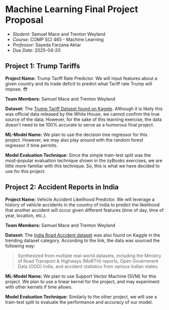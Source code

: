 # Machine Learning Final Project Proposal

- *Student:* Samuel Mace and Trenton Weyland
- *Course:* COMP SCI 465 - Machine Learning
- *Professor:* Sayeda Farzana Aktar
- *Due Date:* 2025-04-20

## Project 1: Trump Tariffs

**Project Name:** Trump Tariff Rate Predictor. We will input features about a given country and its trade deficit to predict what Tariff rate Trump will impose. 😳

**Team Members:** Samuel Mace and Trenton Weyland

**Dataset:** The [Trump Tariff Dataset found on Kaggle](https://www.kaggle.com/datasets/mesumraza/trump-tarrif-data/data). Although it is likely this was official data released by the White House, we cannot confirm the true source of the data. However, for the sake of this learning exercise, the data doesn't need to be 100% accurate to serve as a humorous final project.

**ML-Model Name:** We plan to use the decision tree regressor for this project. However, we may also play around with the random forest regressor if time permits.

**Model Evaluation Technique:** Since the simple train-test split was the most-popular evaluation technique shown in the zyBooks exercises, we are little more-familiar with this technique. So, this is what we have decided to use for this project.

## Project 2: Accident Reports in India

**Project Name:** Vehicle Accident Likelihood Predictor. We will leverage a history of vehicle accidents in the country of India to predict the likelihood that another accident will occur given different features (time of day, time of year, location, etc.).

**Team Members:** Samuel Mace and Trenton Weyland

**Dataset:** The [India Road Accident dataset](https://www.kaggle.com/datasets/khushikyad001/india-road-accident-dataset-predictive-analysis) was also found on Kaggle in the trending dataset category. According to the link, the data was sourced the following way:

> Synthesized from multiple real-world datasets, including the Ministry of Road Transport & Highways (MoRTH) reports, Open Government Data (OGD) India, and accident statistics from various Indian states.

**ML-Model Name:** We plan to use Support Vector Machine (SVM) for this project. We plan to use a linear kernel for the project, and may experiment with other kernels if time allows.

**Model Evaluation Technique:** Similarly to the other project, we will use a train-test split to evaluate the performance and accuracy of our model.
